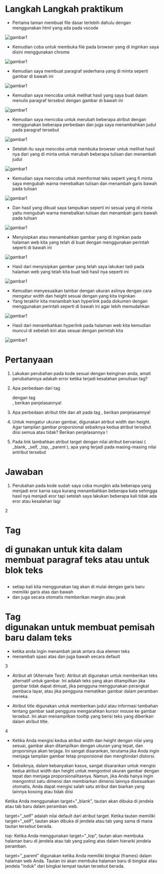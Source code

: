 # Langkah Langkah praktikum

- Pertama taman membuat file dasar terlebih dahulu dengan menggunakan html yang ada pada vscode 

![gambar1](gambar/Screenshoot68.png)

- Kemudian coba untuk membuka file pada browser yang di inginkan saya disini menggunakan chrome 

![gambar1](gambar/Screenshot70.png)

- Kemudian saya membuat paragraf sederhana yang di minta seperti gambar di bawah ini

![gambar1](gambar/Screenshot71.png)

- Kemudian saya mencoba untuk melihat hasil yang saya buat dalam menulis paragraf tersebut dengan gambar di bawah ini 

![gambar1](gambar/Screenshot72.png)

- Kemudian saya mencoba untuk merubah beberapa atribut dengan menggunakan beberapa perbedaan dan juga saya menambahkan judul pada paragraf tersebut

![gambar1](gambar/Screenshot74.png)

- Setelah itu saya mencoba untuk membuka browser untuk melihat hasil nya dari yang di minta untuk merubah beberapa tulisan dan menambah judul

![gambar1](gambar/Screenshot81.png)

- Kemudian saya mencoba untuk memformat teks seperti yang fi minta saya mengubah warna menebalkan tulisan dan menambah garis bawah pada tulisan


![gambar1](gambar/Screenshot82.png)

- Dan hasil yang dibuat saya tampulkan seperti ini sesuai yang di minta yaitu mengubah warna menebalkan tulisan dan menambah garis bawah pada tulisan

![gambar1](gambar/Screenshot83.png)

- Menyisipkan atau menambahkan gambar yang di inginkan pada halaman web kita yang telah di buat dengan menggunakan perintah seperti di bawah ini 

![gambar1](gambar/Screenshot84.png)


- Hasil dari menyisipkan gambar yang telah saya lakukan tadi pada halaman web yang telah kita buat tadi hasil nya seperti ini

![gambar1](gambar/Screenshot95.png)

- Kemudian menyesuaikan tambar dengan ukuran aslinya dengan cara mengatur width dan height sesuai dengan yang kita inginkan
- Yang terakhir kita menambah kan hyperlink pada dokumen dengan menggunakan perintah seperti di bawah ini agar lebih memudahkan
  
![gambar1](gambar/Screenshot96.png)

- Hasil dari menambahkan hyperlink pada halaman web kita kemudian muncul di sebelah kiri atas sesuai dengan perintah kita 

![gambar1](gambar/Screenshot97.png)


# Pertanyaan 

1. Lakukan perubahan pada kode sesuai dengan keinginan anda, amati perubahannya adakah
error ketika terjadi kesalahan penulisan tag?

2. Apa perbedaan dari tag <p> dengan tag <br>, berikan penjelasannya!

4. Apa perbedaan atribut title dan alt pada tag <img>, berikan penjelasannya!

6. Untuk mengatur ukuran gambar, digunakan atribut width dan height. Agar tampilan gambar
proporsional sebaiknya kedua atribut tersebut diisi semua atau tidak? Berikan penjelasannya
!

5. Pada link tambahkan atribut target dengan nilai atribut bervariasi ( _blank, _self, _top,
_parent ), apa yang terjadi pada masing-masing nilai antribut tersebut



# Jawaban 

1. Perubahan pada kode sudah saya coba mungkin ada beberapa yang menjadi eror karna saya kurang menambahkan beberapa kata sehingga hasil nya menjadi eror tapi setelah saya lakukan beberapa kali tidak ada eror atau kesalahan lagi

2
# Tag  <p> di gunakan untuk kita dalam membuat paragraf teks atau untuk blok teks 
- setiap kali kita menggunakan tag akan di mulai dengan garis baru memiliki garis atas dan bawah
- dan juga secara otomatis memberikan margin atau jarak

# Tag<br> digunakan untuk membuat pemisah baru dalam teks

- ketika anda ingin menambah jarak antara dua elemen teks 
- menambah spasi atas dan juga bawah secara default 

3
- Atribut alt (Alternate Text):
Atribut alt digunakan untuk memberikan teks alternatif untuk gambar. Ini adalah teks yang akan ditampilkan jika gambar tidak dapat dimuat, jika pengguna menggunakan perangkat pembaca layar, atau jika pengguna mematikan gambar dalam peramban mereka.

- Atribut title digunakan untuk memberikan judul atau informasi tambahan tentang gambar saat pengguna mengarahkan kursor mouse ke gambar tersebut. Ini akan menampilkan tooltip yang berisi teks yang diberikan dalam atribut title.

4 

- Ketika Anda mengisi kedua atribut width dan height dengan nilai yang sesuai, gambar akan ditampilkan dengan ukuran yang tepat, dan proporsinya akan terjaga. Ini sangat disarankan, terutama jika Anda ingin menjaga tampilan gambar tetap proporsional dan menghindari distorsi.

- Sebaiknya, dalam kebanyakan kasus, sangat disarankan untuk mengisi kedua atribut width dan height untuk mengontrol ukuran gambar dengan tepat dan menjaga proporsionalitasnya. Namun, jika Anda hanya ingin mengontrol satu dimensi dan membiarkan dimensi lainnya disesuaikan otomatis, Anda dapat mengisi salah satu atribut dan biarkan yang lainnya kosong atau tidak diisi

Ketika Anda menggunakan target="_blank", tautan akan dibuka di jendela atau tab baru dalam peramban web.

target="_self" adalah nilai default dari atribut target. Ketika tautan memiliki target="_self", tautan akan dibuka di jendela atau tab yang sama di mana tautan tersebut berada.

top:
Ketika Anda menggunakan target="_top", tautan akan membuka halaman baru di jendela atau tab yang paling atas dalam hierarki jendela peramban.

target="_parent" digunakan ketika Anda memiliki bingkai (frames) dalam halaman web Anda. Tautan ini akan membuka halaman baru di bingkai atau jendela "induk" dari bingkai tempat tautan tersebut berada.
